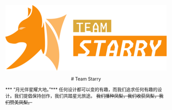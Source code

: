 ![](./TeamStarry.png)

<p align="center">
# Team Starry

*** “月光伴星耀大地。”***
任何设计都可以变的有趣，而我们追求任何有趣的设计。我们提倡保持创作，我们共踏星光旅途。
~~我们播种凤梨，我们收获凤梨，我们赞美凤梨。~~
</p>
